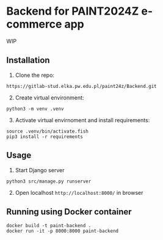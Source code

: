 # Backend for PAINT2024Z e-commerce app
WIP

## Installation

1. Clone the repo:
```
https://gitlab-stud.elka.pw.edu.pl/paint24z/Backend.git
```

2. Create virtual environment:
```
python3 -m venv .venv
```

3. Activate virtual envirnoment and install requirements:
```
source .venv/bin/activate.fish
pip3 install -r requirements
```

## Usage

1. Start Django server
```
python3 src/manage.py runserver
```

2. Open localhost `http://localhost:8000/` in browser

## Running using Docker container

```
docker build -t paint-backend .
docker run -it -p 8000:8000 paint-backend
```